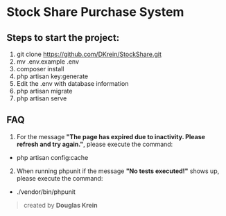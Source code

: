 # Stock Share Purchase System

## Steps to start the project:
1. git clone https://github.com/DKrein/StockShare.git
2. mv .env.example .env
3. composer install
4. php artisan key:generate
5. Edit the .env with database information
6. php artisan migrate
7. php artisan serve

## FAQ
1. For the message **"The page has expired due to inactivity. Please refresh and try again."**, please execute the command:
- php artisan config:cache

2. When running phpunit if the message **"No tests executed!"** shows up, please execute the command:
- ./vendor/bin/phpunit
















> created by **Douglas Krein** 